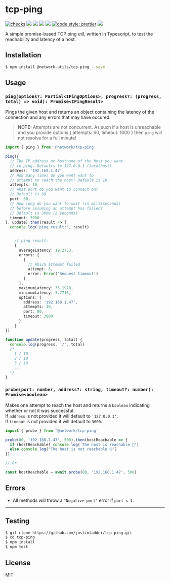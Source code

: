 # tcp-ping

[![checks](https://github.com/justintaddei/tcp-ping/actions/workflows/tests.yml/badge.svg?branch=master)](https://github.com/justintaddei/tcp-ping/actions/workflows/tests.yml)
![](https://img.shields.io/github/issues-raw/justintaddei/tcp-ping.svg?style=flat)
![](https://img.shields.io/npm/v/@network-utils/tcp-ping.svg?style=flat)
![](https://img.shields.io/npm/dt/@network-utils/tcp-ping.svg?style=flat)
![](https://img.shields.io/npm/l/@network-utils/tcp-ping.svg?style=flat)
[![code style: prettier](https://img.shields.io/badge/code_style-prettier-ff69b4.svg?style=flat)](https://github.com/prettier/prettier)
![](https://img.shields.io/github/languages/top/justintaddei/tcp-ping.svg?colorB=blue&style=flat)

A simple promise-based TCP ping util, written in Typescript, to test the reachability and latency of a host.

## Installation

```bash
$ npm install @network-utils/tcp-ping --save
```

## Usage

### `ping(options?: Partial<IPingOptions>, progress?: (progress, total) => void): Promise<IPingResult>`

Pings the given host and returns an object containing the latency of the connection
and any errors that may have occured.

> **NOTE:** Attempts are not concurrent. As such if a host is unreachable and you provide options { attempts: 60, timeout: 1000 } then `ping` will not resolve for a full minute!

```typescript
import { ping } from '@network/tcp-ping'

ping({
  // The IP address or hostname of the host you want
  // to ping. Defaults to 127.0.0.1 (localhost)
  address: '192.168.1.47',
  // How many times do you want want to
  // attempt to reach the host? Default is 10
  attempts: 10,
  // What port do you want to connect on?
  // Default is 80
  port: 80,
  // How long do you want to wait (in milliseconds)
  // before assuming an attempt has failed?
  // Default is 3000 (3 seconds)
  timeout: 3000
}, update).then(result => {
  console.log('ping result:', result)


    // ping result:
    {
      averageLatency: 19.2753,
      errors: [
        {
          // Which attempt failed
          attempt: 3,
          error: Error('Request timeout')
        }
      ],
      maximumLatency: 35.1978,
      minimumLatency: 3.7716,
      options: {
        address: '192.168.1.47',
        attempts: 10,
        port: 80,
        timeout: 3000
      }
    }
})

function update(progress, total) {
  console.log(progress, '/', total)
  /*
    1 / 10
    2 / 10
    3 / 10
    ...
  */
}
```

### `probe(port: number, address?: string, timeout?: number): Promise<boolean>`

Makes one attempt to reach the host and returns a `boolean` indicating whether or not it was successful.  
If `address` is not provided it will default to `'127.0.0.1'`.  
If `timeout` is not provided it will default to `3000`.

```typescript
import { probe } from '@network/tcp-ping'

probe(80, '192.168.1.47', 500).then(hostReachable => {
  if (hostReachable) console.log('The host is reachable 🙌')
  else console.log('The host is not reachable 🤐')
})

// Or

const hostReachable = await probe(80, '192.168.1.47', 500)
```

## Errors

- All methods will throw a `"Negative port"` error if `port < 1`.

---

## Testing

```bash
$ git clone https://github.com/justintaddei/tcp-ping.git
$ cd tcp-ping
$ npm install
$ npm test
```

## License

MIT
